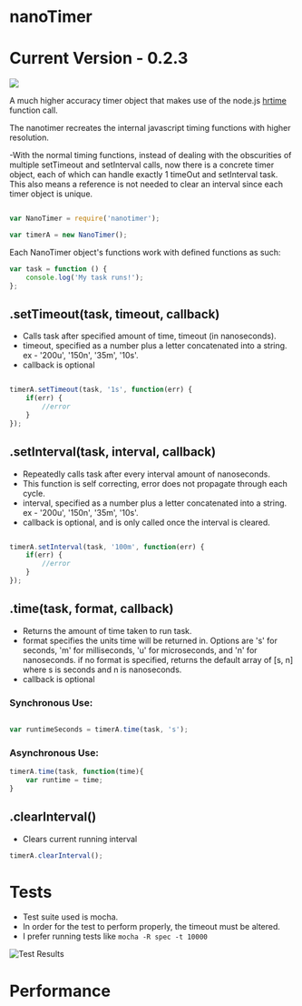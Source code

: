 # nanoTimer
# Current Version - 0.2.3

![](https://api.travis-ci.org/Krb686/nanoTimer.png)

A much higher accuracy timer object that makes use of the node.js [hrtime](http://nodejs.org/api/process.html#process_process_hrtime) function call.

The nanotimer recreates the internal javascript timing functions with higher resolution.

-With the normal timing functions, instead of dealing with the obscurities of multiple setTimeout and 
setInterval calls, now there is a concrete timer object, each of which can handle exactly 1 timeOut and 
setInterval task. This also means a reference is not needed to clear an interval since each timer object is
unique.



```js

var NanoTimer = require('nanotimer');

var timerA = new NanoTimer();


```

Each NanoTimer object's functions work with defined functions as such:
```js
var task = function () {
    console.log('My task runs!');
};
```


## .setTimeout(task, timeout, callback)
* Calls task after specified amount of time, timeout (in nanoseconds).
* timeout, specified as a number plus a letter concatenated into a string. ex - '200u', '150n', '35m', '10s'.
* callback is optional

```js

timerA.setTimeout(task, '1s', function(err) {
    if(err) {
        //error
    }
});
```

## .setInterval(task, interval, callback)
* Repeatedly calls task after every interval amount of nanoseconds.
* This function is self correcting, error does not propagate through each cycle.
* interval, specified as a number plus a letter concatenated into a string. ex - '200u', '150n', '35m', '10s'.
* callback is optional, and is only called once the interval is cleared.

```js

timerA.setInterval(task, '100m', function(err) {
    if(err) {
        //error
    }
});
```

## .time(task, format, callback)
* Returns the amount of time taken to run task.
* format specifies the units time will be returned in. Options are 's' for seconds, 'm' for milliseconds, 'u' for microseconds, 
and 'n' for nanoseconds. if no format is specified, returns the default array of [s, n] where s is seconds and n is nanoseconds.
* callback is optional

### Synchronous Use:
```js

var runtimeSeconds = timerA.time(task, 's');

```

### Asynchronous Use:
```js
timerA.time(task, function(time){
	var runtime = time;
}
```

## .clearInterval()
* Clears current running interval
```js
timerA.clearInterval();
```


# Tests

* Test suite used is mocha.
* In order for the test to perform properly, the timeout must be altered.
* I prefer running tests like `mocha -R spec -t 10000`

![](https://raw.github.com/Krb686/nanotimer/master/test/0.1.9.png "Test Results")

# Performance









